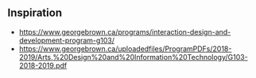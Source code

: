 ## Inspiration
- https://www.georgebrown.ca/programs/interaction-design-and-development-program-g103/
- https://www.georgebrown.ca/uploadedfiles/ProgramPDFs/2018-2019/Arts,%20Design%20and%20Information%20Technology/G103-2018-2019.pdf
